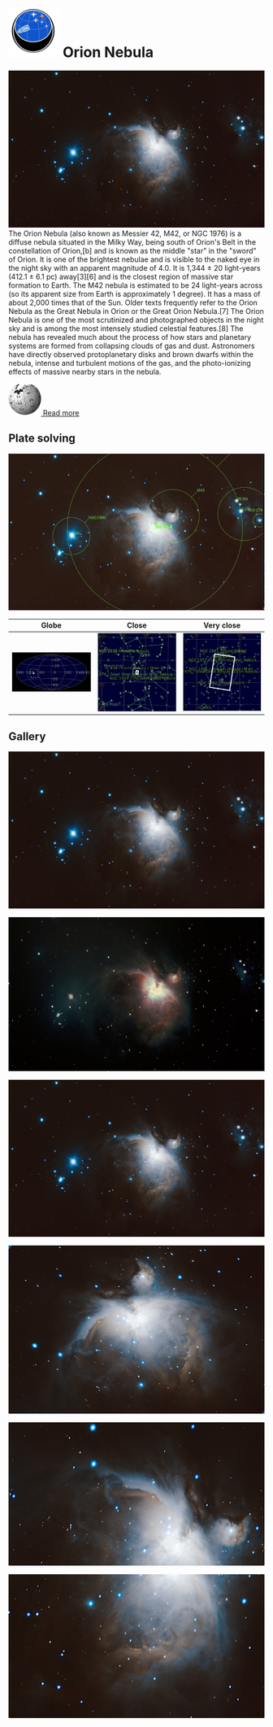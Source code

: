 # ![](Imaging//Common/pyl-tiny.png) Orion Nebula
![IMG](Imaging//HD/Orion_Nebula+00+co.jpg)
The Orion Nebula (also known as Messier 42, M42, or NGC 1976) is a diffuse nebula situated in the Milky Way, being south of Orion's Belt in the constellation of Orion,[b] and is known as the middle "star" in the "sword" of Orion. It is one of the brightest nebulae and is visible to the naked eye in the night sky with an apparent magnitude of 4.0. It is 1,344 ± 20 light-years (412.1 ± 6.1 pc) away[3][6] and is the closest region of massive star formation to Earth. The M42 nebula is estimated to be 24 light-years across (so its apparent size from Earth is approximately 1 degree). It has a mass of about 2,000 times that of the Sun. Older texts frequently refer to the Orion Nebula as the Great Nebula in Orion or the Great Orion Nebula.[7] The Orion Nebula is one of the most scrutinized and photographed objects in the night sky and is among the most intensely studied celestial features.[8] The nebula has revealed much about the process of how stars and planetary systems are formed from collapsing clouds of gas and dust. Astronomers have directly observed protoplanetary disks and brown dwarfs within the nebula, intense and turbulent motions of the gas, and the photo-ionizing effects of massive nearby stars in the nebula.

[![](Imaging//Common/Wikipedia.png) Read more](https://en.wikipedia.org/wiki/Orion_Nebula)
## Plate solving 


![IMG](Imaging//HD/Orion_Nebula_Annotated.jpg)


| Globe | Close | Very close |
| ----- | ----- | ----- |
|![IMG](Imaging//HD/Orion_Nebula_Globe.jpg) |![IMG](Imaging//HD/Orion_Nebula_Close.jpg) |![IMG](Imaging//HD/Orion_Nebula_Closer.jpg) |

## Gallery
![IMG](Imaging//HD/Orion_Nebula+00+co.jpg) 

![IMG](Imaging//HD/Orion_Nebula+01+co.jpg) 

![IMG](Imaging//HD/Orion_Nebula+04+co.jpg) 

![IMG](Imaging//HD/Orion_Nebula+05+co.jpg) 

![IMG](Imaging//HD/Orion_Nebula+06+co.jpg) 

![IMG](Imaging//HD/Orion_Nebula+07+co.jpg) 

